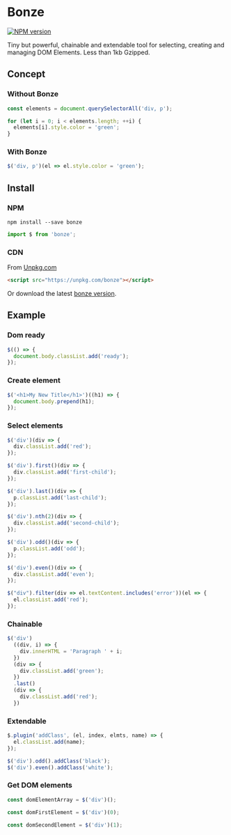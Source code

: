 # Bonze

[![NPM version](https://badge.fury.io/js/bonze.svg)](http://badge.fury.io/js/bonze)

Tiny but powerful, chainable and extendable tool for selecting, creating and managing DOM Elements.
Less than 1kb Gzipped.

## Concept

### Without Bonze

```javascript
const elements = document.querySelectorAll('div, p');

for (let i = 0; i < elements.length; ++i) {
  elements[i].style.color = 'green';
}
```

### With Bonze

```javascript
$('div, p')(el => el.style.color = 'green');
```

## Install

### NPM

    npm install --save bonze

```javascript
import $ from 'bonze';
```

### CDN

From [Unpkg.com](https://unpkg.com/bonze)

```html
<script src="https://unpkg.com/bonze"></script>
```

Or download the latest [bonze version](https://github.com/jaysalvat/bonze/archive/master.zip).

## Example

### Dom ready

```javascript
$(() => {
  document.body.classList.add('ready');
});
```

### Create element

```javascript
$('<h1>My New Title</h1>')((h1) => {
  document.body.prepend(h1);
});
```

### Select elements

```javascript
$('div')(div => {
  div.classList.add('red');
});

$('div').first()(div => {
  div.classList.add('first-child');
});

$('div').last()(div => {
  p.classList.add('last-child');
});

$('div').nth(2)(div => {
  div.classList.add('second-child');
});

$('div').odd()(div => {
  p.classList.add('odd');
});

$('div').even()(div => {
  div.classList.add('even');
});

$("div").filter(div => el.textContent.includes('error'))(el => {
  el.classList.add('red');
});

```

### Chainable

```javascript
$('div')
  ((div, i) => {
    div.innerHTML = 'Paragraph ' + i;
  })
  (div => {
    div.classList.add('green');
  })
  .last()
  (div => {
    div.classList.add('red');
  })
```

### Extendable

```javascript
$.plugin('addClass', (el, index, elmts, name) => {
  el.classList.add(name);
});

$('div').odd().addClass('black');
$('div').even().addClass('white');
```

### Get DOM elements

```javascript
const domElementArray = $('div')();

const domFirstElement = $('div')(0);

const domSecondElement = $('div')(1);
```

